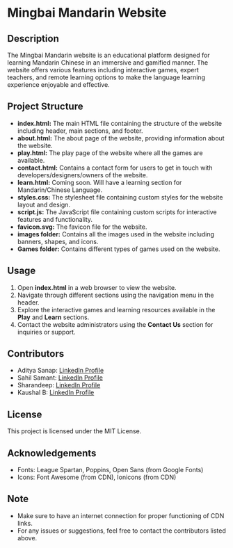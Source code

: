 # Mingbai Mandarin Website

## Description

The Mingbai Mandarin website is an educational platform designed for learning Mandarin Chinese in an immersive and gamified manner. The website offers various features including interactive games, expert teachers, and remote learning options to make the language learning experience enjoyable and effective.

## Project Structure

- **index.html:** The main HTML file containing the structure of the website including header, main sections, and footer.
- **about.html:** The about page of the website, providing information about the website.
- **play.html:** The play page of the website where all the games are available.
- **contact.html:** Contains a contact form for users to get in touch with developers/designers/owners of the website.
- **learn.html:** Coming soon. Will have a learning section for Mandarin/Chinese Language.
- **styles.css:** The stylesheet file containing custom styles for the website layout and design.
- **script.js:** The JavaScript file containing custom scripts for interactive features and functionality.
- **favicon.svg:** The favicon file for the website.
- **images folder:** Contains all the images used in the website including banners, shapes, and icons.
- **Games folder:** Contains different types of games used on the website.

## Usage

1. Open **index.html** in a web browser to view the website.
2. Navigate through different sections using the navigation menu in the header.
3. Explore the interactive games and learning resources available in the **Play** and **Learn** sections.
4. Contact the website administrators using the **Contact Us** section for inquiries or support.

## Contributors

- Aditya Sanap: [LinkedIn Profile](https://www.linkedin.com/in/aditya-sanap-ams1821/)
- Sahil Samant: [LinkedIn Profile](https://www.linkedin.com/in/sahil-samant-9141181b2/?utm_source=share&utm_campaign=share_via&utm_content=profile&utm_medium=ios_app)
- Sharandeep: [LinkedIn Profile](https://www.linkedin.com/in/sharandeep-singh-rajpal-86a388182/)
- Kaushal B: [LinkedIn Profile](https://www.linkedin.com/in/kaushal-b-5a8890254/)

## License

This project is licensed under the MIT License.

## Acknowledgements

- Fonts: League Spartan, Poppins, Open Sans (from Google Fonts)
- Icons: Font Awesome (from CDN), Ionicons (from CDN)

## Note

- Make sure to have an internet connection for proper functioning of CDN links.
- For any issues or suggestions, feel free to contact the contributors listed above.
